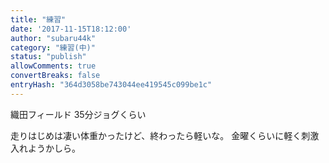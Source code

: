```yaml
---
title: "練習"
date: '2017-11-15T18:12:00'
author: "subaru44k"
category: "練習(中)"
status: "publish"
allowComments: true
convertBreaks: false
entryHash: "364d3058be743044ee419545c099be1c"
---
```

織田フィールド
35分ジョグくらい

走りはじめは凄い体重かったけど、終わったら軽いな。
金曜くらいに軽く刺激入れようかしら。
